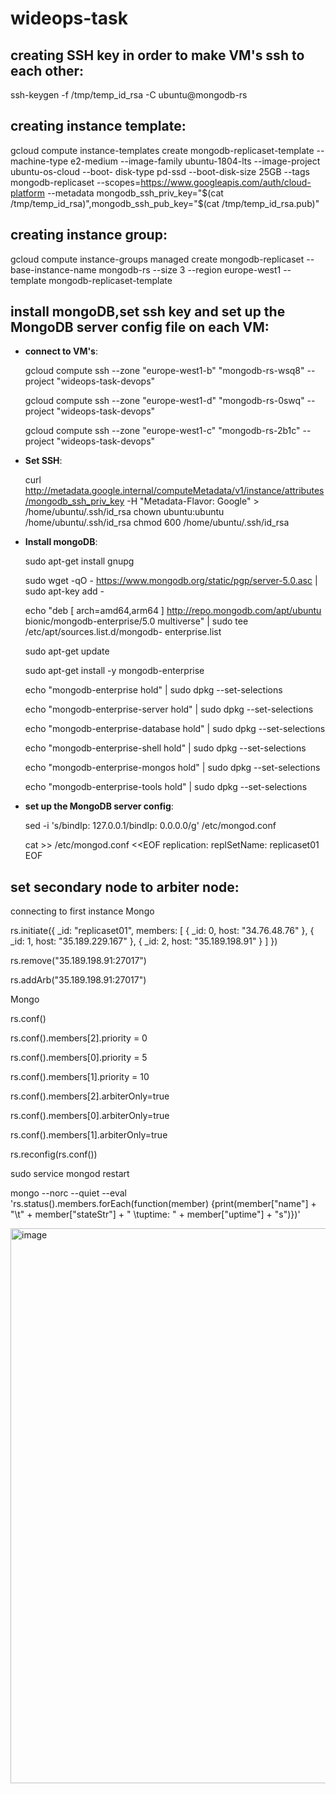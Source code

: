 # **wideops-task** 

## creating SSH key in order to make VM's ssh to each other:

 ssh-keygen -f /tmp/temp_id_rsa -C ubuntu@mongodb-rs

## creating instance template:

   gcloud compute instance-templates create mongodb-replicaset-template --machine-type e2-medium --image-family ubuntu-1804-lts --image-project ubuntu-os-cloud --boot-     disk-type pd-ssd --boot-disk-size 25GB --tags mongodb-replicaset --scopes=https://www.googleapis.com/auth/cloud-platform --metadata mongodb_ssh_priv_key="$(cat          /tmp/temp_id_rsa)",mongodb_ssh_pub_key="$(cat /tmp/temp_id_rsa.pub)"

## creating instance group:

  gcloud compute instance-groups managed create mongodb-replicaset --base-instance-name mongodb-rs --size 3 --region europe-west1 --template mongodb-replicaset-template

## install mongoDB,set ssh key and set up the MongoDB server config file on each VM:
   
   * **connect to VM's**:

     gcloud compute ssh --zone "europe-west1-b" "mongodb-rs-wsq8"  --project "wideops-task-devops"
   
     gcloud compute ssh --zone "europe-west1-d" "mongodb-rs-0swq"  --project "wideops-task-devops"
   
     gcloud compute ssh --zone "europe-west1-c" "mongodb-rs-2b1c"  --project "wideops-task-devops"
   
  
  * **Set SSH**:
  
    curl http://metadata.google.internal/computeMetadata/v1/instance/attributes/mongodb_ssh_priv_key -H "Metadata-Flavor: Google" > /home/ubuntu/.ssh/id_rsa
    chown ubuntu:ubuntu /home/ubuntu/.ssh/id_rsa
    chmod 600 /home/ubuntu/.ssh/id_rsa
  
  * **Install mongoDB**: 
  
    sudo apt-get install gnupg
  
    sudo wget -qO - https://www.mongodb.org/static/pgp/server-5.0.asc | sudo apt-key add -
  
    echo "deb [ arch=amd64,arm64 ] http://repo.mongodb.com/apt/ubuntu bionic/mongodb-enterprise/5.0 multiverse" | sudo tee /etc/apt/sources.list.d/mongodb-    enterprise.list
  
    sudo apt-get update
  
    sudo apt-get install -y mongodb-enterprise
  
    echo "mongodb-enterprise hold" | sudo dpkg --set-selections
  
    echo "mongodb-enterprise-server hold" | sudo dpkg --set-selections
  
    echo "mongodb-enterprise-database hold" | sudo dpkg --set-selections
  
    echo "mongodb-enterprise-shell hold" | sudo dpkg --set-selections
  
    echo "mongodb-enterprise-mongos hold" | sudo dpkg --set-selections
  
    echo "mongodb-enterprise-tools hold" | sudo dpkg --set-selections
  
 * **set up the MongoDB server config**:
  
    sed -i 's/bindIp: 127\.0\.0\.1/bindIp: 0.0.0.0/g' /etc/mongod.conf
  
    cat >> /etc/mongod.conf <<EOF
    replication:
      replSetName: replicaset01
EOF
    
    
## set secondary node to arbiter node:
  connecting to first instance
  Mongo
  
  rs.initiate({ _id: "replicaset01", members: [ { _id: 0, host: "34.76.48.76" }, { _id: 1, host: "35.189.229.167" }, { _id: 2, host: "35.189.198.91" } ] })
  
  rs.remove("35.189.198.91:27017")
  
  rs.addArb("35.189.198.91:27017")
  
  Mongo
  
  rs.conf() 
 
  rs.conf().members[2].priority = 0
  
  rs.conf().members[0].priority = 5
  
  rs.conf().members[1].priority = 10
  
  rs.conf().members[2].arbiterOnly=true
  
  rs.conf().members[0].arbiterOnly=true
  
  rs.conf().members[1].arbiterOnly=true
  
  rs.reconfig(rs.conf())
  
  sudo service mongod restart
  
  mongo --norc --quiet --eval 'rs.status().members.forEach(function(member) {print(member["name"] + "\t" + member["stateStr"] + " \tuptime: " + member["uptime"] + "s")})'
  
  <img width="888" alt="image" src="https://user-images.githubusercontent.com/58177069/211147117-09db9106-2dc8-4daf-9e90-8f62ec3c893c.png">

  
  
  
     
      
  
  
  
  
